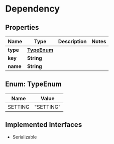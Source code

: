 

# Dependency


## Properties

| Name | Type | Description | Notes |
|------------ | ------------- | ------------- | -------------|
|**type** | [**TypeEnum**](#TypeEnum) |  |  |
|**key** | **String** |  |  |
|**name** | **String** |  |  |



## Enum: TypeEnum

| Name | Value |
|---- | -----|
| SETTING | &quot;SETTING&quot; |


## Implemented Interfaces

* Serializable



